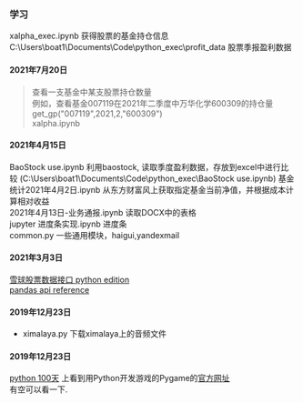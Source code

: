 ### 学习

xalpha_exec.ipynb  获得股票的基金持仓信息
C:\Users\boat1\Documents\Code\python_exec\profit_data   股票季报盈利数据

#### 2021年7月20日
> 查看一支基金中某支股票持仓数量  
> 例如，查看基金007119在2021年二季度中万华化学600309的持仓量  
> get_gp("007119",2021,2,"600309")  
> xalpha.ipynb  


#### 2021年4月15日
BaoStock use.ipynb  利用baostock, 读取季度盈利数据，存放到excel中进行比较  (C:\Users\boat1\Documents\Code\python_exec\BaoStock use.ipynb)
基金统计2021年4月2日.ipynb  从东方财富风上获取指定基金当前净值，并根据成本计算相对收益  
2021年4月13日-业务通报.ipynb  读取DOCX中的表格  
jupyter 进度条实现.ipynb  进度条  
common.py 一些通用模块，haigui,yandexmail

#### 2021年3月3日
[雪球股票数据接口 python edition](https://github.com/uname-yang/pysnowball)  
[pandas api reference](https://pandas.pydata.org/pandas-docs/stable/reference/index.html)  


#### 2019年12月23日
- ximalaya.py 下载ximalaya上的音频文件

#### 2019年12月23日

[python 100天](https://github.com/jackfrued/Python-100-Days) 上看到用Python开发游戏的Pygame的[官方网址](https://www.pygame.org/news)  
有空可以看一下.


